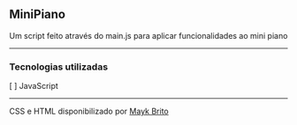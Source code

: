 ## MiniPiano

Um script feito através do main.js para aplicar funcionalidades ao mini piano

---

### Tecnologias utilizadas
 [ ] JavaScript

---

CSS e HTML disponibilizado por [Mayk Brito](https://www.youtube.com/maykbrito "Mayk Brito Youtube")